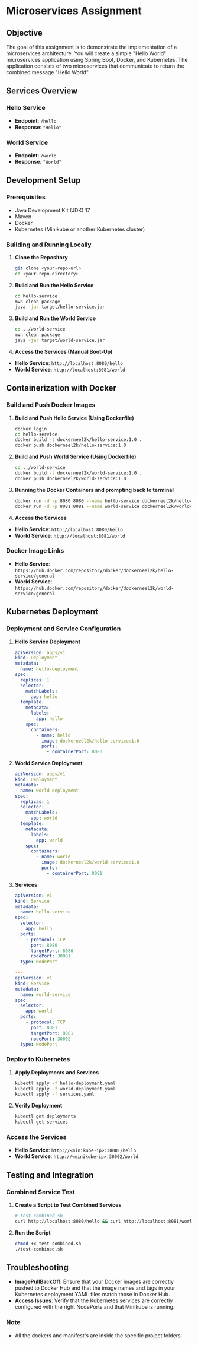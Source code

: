 # Microservices Assignment

## Objective
The goal of this assignment is to demonstrate the implementation of a microservices architecture. You will create a simple "Hello World" microservices application using Spring Boot, Docker, and Kubernetes. The application consists of two microservices that communicate to return the combined message "Hello World".

## Services Overview

### Hello Service
- **Endpoint**: `/hello`
- **Response**: `"Hello"`

### World Service
- **Endpoint**: `/world`
- **Response**: `"World"`

## Development Setup

### Prerequisites
- Java Development Kit (JDK) 17
- Maven
- Docker
- Kubernetes (Minikube or another Kubernetes cluster)

### Building and Running Locally

1. **Clone the Repository**
   ```bash
   git clone <your-repo-url>
   cd <your-repo-directory>
2. **Build and Run the Hello Service**
   ```bash
   cd hello-service
   mvn clean package
   java -jar target/hello-service.jar
3. **Build and Run the World Service**
      ```bash
   cd ../world-service
   mvn clean package
   java -jar target/world-service.jar
4. **Access the Services (Manual Boot-Up)**
- **Hello Service**: `http://localhost:8080/hello`
- **World Service**: `http://localhost:8081/world`

## Containerization with Docker
### Build and Push Docker Images

1. **Build and Push Hello Service (Using Dockerfile)**
   ```bash
   docker login
   cd hello-service
   docker build -t dockerneel2k/hello-service:1.0 .
   docker push dockerneel2k/hello-service:1.0

2. **Build and Push World Service (Using Dockerfile)**
   ```bash
   cd ../world-service
   docker build -t dockerneel2k/world-service:1.0 .
   docker push dockerneel2k/world-service:1.0

3. **Running the Docker Containers and prompting back to terminal**
   ```bash
   docker run -d -p 8080:8080 --name hello-service dockerneel2k/hello-service:1.0
   docker run -d -p 8081:8081 --name world-service dockerneel2k/world-service:1.0
4. **Access the Services**
- **Hello Service**: `http://localhost:8080/hello`
- **World Service**: `http://localhost:8081/world`


### Docker Image Links

- **Hello Service**: `https://hub.docker.com/repository/docker/dockerneel2k/hello-service/general`
- **World Service**: `https://hub.docker.com/repository/docker/dockerneel2k/world-service/general`

## Kubernetes Deployment
### Deployment and Service Configuration

1. **Hello Service Deployment**
   ```yaml
   apiVersion: apps/v1
   kind: Deployment
   metadata:
     name: hello-deployment
   spec:
     replicas: 1
     selector:
       matchLabels:
         app: hello
     template:
       metadata:
         labels:
           app: hello
       spec:
         containers:
           - name: hello
             image: dockerneel2k/hello-service:1.0
             ports:
               - containerPort: 8080

2. **World Service Deployment**
   ```yaml
   apiVersion: apps/v1
   kind: Deployment
   metadata:
     name: world-deployment
   spec:
     replicas: 1
     selector:
       matchLabels:
         app: world
     template:
       metadata:
         labels:
           app: world
       spec:
         containers:
           - name: world
             image: dockerneel2k/world-service:1.0
             ports:
               - containerPort: 8081
   
3. **Services**
   ```yaml
   apiVersion: v1
   kind: Service
   metadata:
     name: hello-service
   spec:
     selector:
       app: hello
     ports:
       - protocol: TCP
         port: 8080
         targetPort: 8080
         nodePort: 30001
     type: NodePort

   ---
   apiVersion: v1
   kind: Service
   metadata:
     name: world-service
   spec:
     selector:
       app: world
     ports:
       - protocol: TCP
         port: 8081
         targetPort: 8081
         nodePort: 30002
     type: NodePort

### Deploy to Kubernetes

1. **Apply Deployments and Services**
   ```bash
   kubectl apply -f hello-deployment.yaml
   kubectl apply -f world-deployment.yaml
   kubectl apply -f services.yaml
   
2. **Verify Deployment**
   ```bash
   kubectl get deployments
   kubectl get services

### Access the Services
- **Hello Service**: `http://<minikube-ip>:30001/hello`
- **World Service**: `http://<minikube-ip>:30002/world`

## Testing and Integration
### Combined Service Test
1. **Create a Script to Test Combined Services**
   ```bash
   # test-combined.sh
   curl http://localhost:8080/hello && curl http://localhost:8081/world
2. **Run the Script**
   ```bash
   chmod +x test-combined.sh
   ./test-combined.sh

## Troubleshooting
- **ImagePullBackOff**: Ensure that your Docker images are correctly pushed to Docker Hub and that the image names and tags in your Kubernetes deployment YAML files match those in Docker Hub.
- **Access Issues**: Verify that the Kubernetes services are correctly configured with the right NodePorts and that Minikube is running.
### Note
- All the dockers and manifest's are inside the specific project folders.



